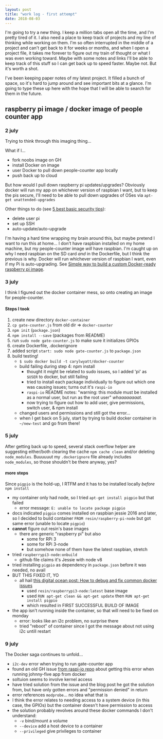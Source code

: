 ```yaml
---
layout: post
title: "work log - first attempt"
date: 2018-08-03
---
```

I'm going to try a new thing. I keep a million tabs open all the time, and I'm pretty tired of it. I also need a place to keep track of projects and my line of thinking while working on them. I'm so often interrupted in the middle of a project and can't get back to it for weeks or months, and when I open a project file, it takes me forever to figure out my train of thought or what I was even working toward. Maybe with some notes and links I'll be able to keep track of this stuff so I can get back up to speed faster. Maybe not. But it's worth a shot.

I've been keeping paper notes of my latest project. It filled a bunch of space, so it's hard to jump around and see important bits at a glance. I'm going to type these up here with the hope that I will be able to search for them in the future.

## raspberry pi image / docker image of people counter app

### 2 july

Trying to think through this imaging thing...

What if I...
- fork noobs image on GH
- install Docker on image
- user Docker to pull down people-counter app locally
- push back up to cloud

But how would I pull down raspberry pi updates/upgrades? Obviously docker will run my app on whichever version of raspbian I want, but to keep the pis secure, I'll need to be able to pull down upgrades of OSes via `apt-get unattended-upgrades`

Other things to do (see [5 best basic security tips](http://kamilslab.com/2017/01/29/5-best-basic-security-tips-and-tricks-every-raspberry-pi-user-needs-to-take/)):
- delete user pi
- set up SSH
- auto-update/auto-upgrade

I'm having a hard time wrapping my brain around this, but maybe pretend I want to run this at home... I don't have raspbian installed on my home machine, but my people-counter image *will* have raspbian. I'm caught up on why I need raspbian on the SD card *and* in the Dockerfile, but I think the previous is why. Docker will run whichever version of raspbian I want, even if my Pi is auto-upgrading. See [Simple way to build a custom Docker-ready raspberry pi image](https://jonasrosland.com/simple-way-to-build-a-custom-docker-ready-raspberry-pi-image/).

### 3 july

I think I figured out the docker container mess, so onto creating an image for people-counter.

#### Steps I took

1. create new directory `docker-container`
1. `cp gate-counter.js` from old dir => `docker-counter`
1. `npm init` (`package.json`)
1. `npm install --save` (packages from README)
1. run `sudo node gate-counter.js` to make sure it initializes GPIOs
1. create Dockerfile, .dockerignore
1. added script `start: sudo node gate-counter.js` to `package.json`
1. build testing!
	- `$ sudo docker build -t carylwyatt/docker-counter`
	- build failing during step 4: npm install
		- thought it might be related to sudo issues, so I added 'pi' as `$USER` to docker, but still failing
		- tried to install each package individually to figure out which one was causing issues; turns out it's `raspi-io`
		- `raspi-io` README notes: "warning: this module must be installed as a normal user, but run as the root user" *whaaaaaaaat.*
		- now trying to figure out how to add user, give permissions, switch user, & npm install
	- changed users and permissions and still got the error...
	- when I get back on 5 july, start by trying to build docker container in `~/new-test` and go from there!

### 5 july

After getting back up to speed, several stack overflow helper are suggesting either/both clearing the cache `npm cache clean` and/or deleting `node_modules`. Buuuuuut my `.dockerignore` file already includes `node_modules`, so those shouldn't be there anyway, yes? 

#### more steps

Since `pigpio` is the hold-up, I RTFM and it has to be installed locally *before* `npm install`
- my container only had node, so I tried `apt-get install pigpio` but that failed
  - error message: `E: unable to locate package pigpio`
- docs indicated `pigpio` comes installed on raspbian jessie 2016 and later, so I decided to build container `FROM resin/raspberry-pi-node` but got same error (unable to locate `pigpio`)
- **cannot** figure out resin's base images
  - there are generic "raspberry pi" but also
    - some for RPi 3
    - some for RPi 3-node
    - but somehow none of them have the latest raspbian, stretch
- tried `raspberrypi3-node:onbuild`
  - github file claims it's Jessie with node v8
- tried installing `pigpio` as dependency in `package.json` before it was needed, no avail
- BUT THIS FIXED IT, YO
  - all hail [this digital ocean post: How to debug and fix common docker issues](https://www.digitalocean.com/community/tutorials/how-to-debug-and-fix-common-docker-issues)
	- used `resin/raspberrypi3-node:latest` base image
	- used `RUN apt-get clean && apt-get update` then `RUN apt-get install pigpio`
	- which resulted in FIRST SUCCESSFUL BUILD OF IMAGE
- the app isn't running inside the container, so that will need to be fixed on monday
	- error: looks like an i2c problem, no surprise there
	- tried "reboot" of container since I got the message about not using i2c untill restart

### 9 july

The Docker saga continues to unfold...

- `i2c-dev` error when trying to run gate-counter app
- found an old GH issue [from raspi-io repo](https://github.com/nebrius/raspi-io/issues/27) about getting this error when running johnny-five app from docker
- soltuion seems to involve kernel access
- have tried solution from the issue and the blog post he got the solution from, but have only gotten errors and "permission denied" in return
- error references `modprobe`... no idea what that is
- I think the error relates to needing access to a system device (in this case, the GPIOs) but the container doesn't have permission to access
- the solution probably revolves around these docker commands I don't understand:
	- `-v` bind/mount a volume
	- `--device` add a host device to a container
	- `--privileged` give privileges to container
